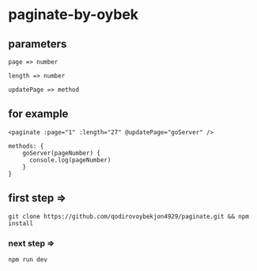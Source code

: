 # paginate-by-oybek

## parameters

```
page => number

length => number

updatePage => method

```

## for example

```
<paginate :page="1" :length="27" @updatePage="goServer" />

methods: {
    goServer(pageNumber) {
      console.log(pageNumber)
    }
}

```

## first step =>
```
git clone https://github.com/qodirovoybekjon4929/paginate.git && npm install

```

### next step => 
```
npm run dev
```

